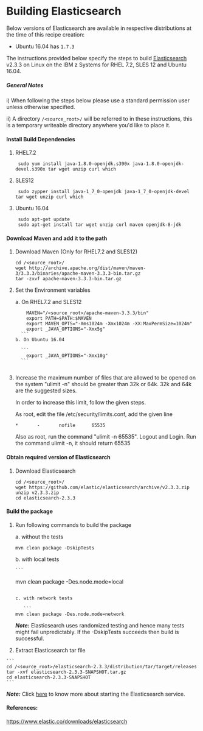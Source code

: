 <!---PACKAGE:Elasticsearch--->
<!---DISTRO:SLES 12:2.3.x--->
<!---DISTRO:RHEL 7.1:2.3.x--->
<!---DISTRO:Ubuntu 16.x:2.3.x--->


# Building Elasticsearch

Below versions of Elasticsearch are available in respective distributions at the time of this recipe creation:

*    Ubuntu 16.04 has `1.7.3`

The instructions provided below specify the steps to build [Elasticsearch](https://www.elastic.co/products/elasticsearch) v2.3.3 on Linux on the IBM z Systems for RHEL 7.2, SLES 12 and Ubuntu 16.04.

##### General Notes
      
i) When following the steps below please use a standard permission user unless otherwise specified.

ii) A directory `/<source_root>/` will be referred to in these instructions, this is a temporary writeable directory anywhere you'd like to place it.

#### Install Build Dependencies

1. RHEL7.2
    
    	sudo yum install java-1.8.0-openjdk.s390x java-1.8.0-openjdk-devel.s390x tar wget unzip curl which
        
2. SLES12
  
    	sudo zypper install java-1_7_0-openjdk java-1_7_0-openjdk-devel tar wget unzip curl which

3. Ubuntu 16.04
  
    	sudo apt-get update
        sudo apt-get install tar wget unzip curl maven openjdk-8-jdk

#### Download Maven and add it to the path 

1. Download Maven (Only for RHEL7.2 and SLES12)
	```
    cd /<source_root>/
    wget http://archive.apache.org/dist/maven/maven-3/3.3.3/binaries/apache-maven-3.3.3-bin.tar.gz
    tar -zxvf apache-maven-3.3.3-bin.tar.gz
    ```
	
2. Set the Environment variables
   
   a. On RHEL7.2 and SLES12

	 ```
         MAVEN="/<source_root>/apache-maven-3.3.3/bin"
         export PATH=$PATH:$MAVEN
         export MAVEN_OPTS="-Xms1024m -Xmx1024m -XX:MaxPermSize=1024m"
         export _JAVA_OPTIONS="-Xmx5g"  
       ```
   b. On Ubuntu 16.04

       ```
         export _JAVA_OPTIONS="-Xmx10g"  
       ``` 


3. Increase the maximum number of files that are allowed to be opened on the system
   "ulimit -n" should be greater than 32k or 64k. 32k and 64k are the suggested sizes.

	In order to increase this limit, follow the given steps.
 
	As root, edit the file /etc/security/limits.conf, add the given line
	```
    *       -       nofile      65535
    ```
    
   Also as root, run the command "ulimit -n 65535". 
	Logout and Login. Run the command ulimit -n, it should return 65535


####  Obtain required version of Elasticsearch

1. Download Elasticsearch

	```
    cd /<source_root>/
    wget https://github.com/elastic/elasticsearch/archive/v2.3.3.zip
    unzip v2.3.3.zip
    cd elasticsearch-2.3.3
    ```
	
#### Build the package

1. Run following commands to build the package 

     a. without the tests
	
	```
	mvn clean package -DskipTests
	```	
   b. with local tests
  
       ```
	mvn clean package -Des.node.mode=local
	```	

   c. with network tests
  
       ```
	mvn clean package -Des.node.mode=network
	```	

	_**Note:**_ Elasticsearch uses randomized testing and hence many tests might fail unpredictably. If the -DskipTests succeeds then build is successful.


2.   Extract Elasticsearch tar file
	
	```
	cd /<source_root>/elasticsearch-2.3.3/distribution/tar/target/releases
	tar -xvf elasticsearch-2.3.3-SNAPSHOT.tar.gz
	cd elasticsearch-2.3.3-SNAPSHOT
	```

_**Note:**_  Click [here](https://www.elastic.co/downloads/elasticsearch) to know more about starting the Elasticsearch service.

#### References:
https://www.elastic.co/downloads/elasticsearch